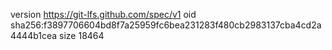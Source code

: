 version https://git-lfs.github.com/spec/v1
oid sha256:f3897706604bd8f7a25959fc6bea231283f480cb2983137cba4cd2a4444b1cea
size 18464
